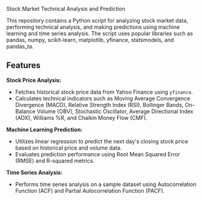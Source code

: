  Stock Market Technical Analysis and Prediction

This repository contains a Python script for analyzing stock market data, performing technical analysis, and making predictions using machine learning and time series analysis. The script uses popular libraries such as pandas, numpy, scikit-learn, matplotlib, yfinance, statsmodels, and pandas_ta.

## Features

 **Stock Price Analysis:**
  - Fetches historical stock price data from Yahoo Finance using `yfinance`.
  - Calculates technical indicators such as Moving Average Convergence Divergence (MACD), Relative Strength Index (RSI), Bollinger Bands, On-Balance Volume (OBV), Stochastic Oscillator, Average Directional Index (ADX), Williams %R, and Chaikin Money Flow (CMF).

 **Machine Learning Prediction:**
  - Utilizes linear regression to predict the next day's closing stock price based on historical price and volume data.
  - Evaluates prediction performance using Root Mean Squared Error (RMSE) and R-squared metrics.

  **Time Series Analysis:**
  - Performs time series analysis on a sample dataset using Autocorrelation Function (ACF) and Partial Autocorrelation Function (PACF).
